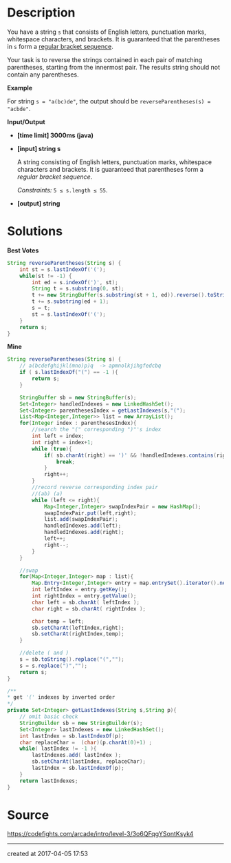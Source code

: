 # Description

You have a string `s` that consists of English letters, punctuation marks, whitespace characters, and brackets. It is guaranteed that the parentheses in `s` form a [regular bracket sequence](keyword://regular-bracket-sequence).

Your task is to reverse the strings contained in each pair of matching parentheses, starting from the innermost pair. The results string should not contain any parentheses.

**Example**

For string  `s = "a(bc)de"`,  the output should be
`reverseParentheses(s) = "acbde"`.

**Input/Output**

- **[time limit] 3000ms (java)**


- **[input] string s**

  A string consisting of English letters, punctuation marks, whitespace characters and brackets. It is guaranteed that parentheses form a *regular bracket sequence*.

  *Constraints:*
  `5 ≤ s.length ≤ 55`.

- **[output] string**

# Solutions

**Best Votes**

``` java
String reverseParentheses(String s) {
    int st = s.lastIndexOf('(');
    while(st != -1) {
        int ed = s.indexOf(')', st);
        String t = s.substring(0, st);
        t += new StringBuffer(s.substring(st + 1, ed)).reverse().toString();
        t += s.substring(ed + 1);
        s = t;
        st = s.lastIndexOf('(');
    }
    return s;
}
```

**Mine**

``` java
String reverseParentheses(String s) {
    // a(bcdefghijkl(mno)p)q  -> apmnolkjihgfedcbq
    if ( s.lastIndexOf("(") == -1 ){
        return s;
    }

    StringBuffer sb = new StringBuffer(s);
    Set<Integer> handledIndexes = new LinkedHashSet();
    Set<Integer> parenthesesIndex = getLastIndexes(s,"(");
    List<Map<Integer,Integer>> list = new ArrayList();
    for(Integer index : parenthesesIndex){
        //search the "(" corresponding ")"'s index
        int left = index;
        int right = index+1;
        while (true){
            if( sb.charAt(right) == ')' && !handledIndexes.contains(right) ){
                break;
            }
            right++;
        }
        //record reverse corresponding index pair
        //(ab) (a)
        while (left <= right){
            Map<Integer,Integer> swapIndexPair = new HashMap();
            swapIndexPair.put(left,right);
            list.add(swapIndexPair);
            handledIndexes.add(left);
            handledIndexes.add(right);
            left++;
            right--;
        }
    }

    //swap
    for(Map<Integer,Integer> map : list){
        Map.Entry<Integer,Integer> entry = map.entrySet().iterator().next();
        int leftIndex = entry.getKey();
        int rightIndex = entry.getValue();
        char left = sb.charAt( leftIndex );
        char right = sb.charAt( rightIndex );

        char temp = left;
        sb.setCharAt(leftIndex,right);
        sb.setCharAt(rightIndex,temp);
    }

    //delete ( and )
    s = sb.toString().replace("(","");
    s = s.replace(")","");
    return s;
}

/**
* get '(' indexes by inverted order
*/
private Set<Integer> getLastIndexes(String s,String p){
    // omit basic check
    StringBuilder sb = new StringBuilder(s);
    Set<Integer> lastIndexes = new LinkedHashSet();
    int lastIndex = sb.lastIndexOf(p);
    char replaceChar =  (char)(p.charAt(0)+1) ;
    while( lastIndex != -1 ){
        lastIndexes.add( lastIndex );
        sb.setCharAt(lastIndex, replaceChar);
        lastIndex = sb.lastIndexOf(p);
    }
    return lastIndexes;
}
```

# Source

https://codefights.com/arcade/intro/level-3/3o6QFqgYSontKsyk4



---

created at 2017-04-05 17:53 